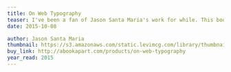 ```yaml
---
title: On Web Typography
teaser: I've been a fan of Jason Santa Maria's work for while. This books has some great quick hits for setting type of the web.
date: 2015-10-08

author: Jason Santa Maria
thumbnail: https://s3.amazonaws.com/static.levimcg.com/library/thumbnail-web-typography.png
buy_link: http://abookapart.com/products/on-web-typography
year_read: 2015
---
```

